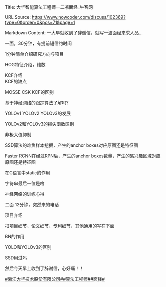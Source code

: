 Title: 大华智能算法工程师一二凉面经_牛客网

URL Source: https://www.nowcoder.com/discuss/102369?type=0&order=0&pos=71&page=1

Markdown Content:
一大早就收到了辞谢信，就写一波面经来求人品...

一面，30分钟，有提前短信约时间

1分钟简单介绍研究方向与项目

HOG特征介绍，维数

KCF介绍  
KCF的缺点

MOSSE CSK KCF的区别

基于神经网络的跟踪算法了解吗?

YOLOv1 YOLOv2 YOLOv3的发展

YOLOv2和YOLOv3的损失函数区别

非极大值抑制

SSD算法的难负样本挖掘，产生的anchor boxes对应原图还是特征图

Faster RCNN在经过RPN后，产生的anchor boxes数量，产生的感兴趣区域对应原图还是特征图

在C语言中static的作用

字符串最后一位是啥

神经网络的训练心得

二面 12分钟，突然来的电话

项目介绍

扣项目细节，论文细节，专利细节，其他通用的写在下面

BN的作用

YOLO和YOLOv3的区别

SSD用过吗

然后今天早上收到了辞谢信，心好痛！！

[#浙江大华技术股份有限公司#](https://www.nowcoder.com/enterprise/948/discussion)[#算法工程师#](https://www.nowcoder.com/creation/subject/146d543971d045ba84b4b8a4dd573fff)[#面经#](https://www.nowcoder.com/creation/subject/928d551be73f40db82c0ed83286c8783)
